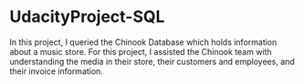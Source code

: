 # UdacityProject-SQL
In this project, I queried the Chinook Database which holds information about a music store. For this project, I assisted the Chinook team with understanding the media in their store, their customers and employees, and their invoice information.
